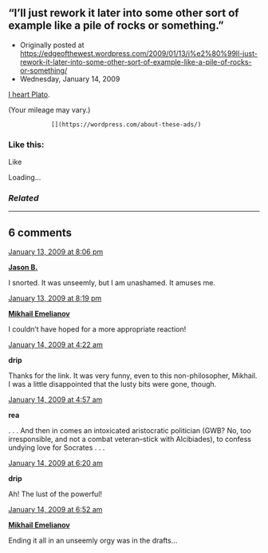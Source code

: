 ## “I’ll just rework it later into some other sort of example like a pile of rocks or something.”

 * Originally posted at https://edgeofthewest.wordpress.com/2009/01/13/i%e2%80%99ll-just-rework-it-later-into-some-other-sort-of-example-like-a-pile-of-rocks-or-something/
 * Wednesday, January 14, 2009

[I heart Plato](http://pervegalit.wordpress.com/2009/01/13/the-art-of-the-system/).  

(Your mileage may vary.)

		

			

				[](https://wordpress.com/about-these-ads/)
				

					
				

			

		

### Like this:

Like

 
Loading...

[]()

### _Related_

	

* * *

		

## 6 comments

		

	

		

[January 13, 2009 at 8:06 pm](https://edgeofthewest.wordpress.com/2009/01/13/i%!e(MISSING)2%99ll-just-rework-it-later-into-some-other-sort-of-example-like-a-pile-of-rocks-or-something/#comment-32007)

**[Jason B.](http://notnotnegative.glogspot.com)**

					

		

I snorted. It was unseemly, but I am unashamed. It amuses me.

		

		

						

	

	

		

[January 13, 2009 at 8:19 pm](https://edgeofthewest.wordpress.com/2009/01/13/i%!e(MISSING)2%99ll-just-rework-it-later-into-some-other-sort-of-example-like-a-pile-of-rocks-or-something/#comment-32008)

**[Mikhail Emelianov](http://www.pervegalit.wordpress.com)**

					

		

I couldn’t have hoped for a more appropriate reaction!

		

		

						

	

	

		

[January 14, 2009 at 4:22 am](https://edgeofthewest.wordpress.com/2009/01/13/i%!e(MISSING)2%99ll-just-rework-it-later-into-some-other-sort-of-example-like-a-pile-of-rocks-or-something/#comment-32020)

**drip**

					

		

Thanks for the link. It was very funny, even to this non-philosopher, Mikhail. I was a little disappointed that the lusty bits were gone, though.

		

		

						

	

	

		

[January 14, 2009 at 4:57 am](https://edgeofthewest.wordpress.com/2009/01/13/i%!e(MISSING)2%99ll-just-rework-it-later-into-some-other-sort-of-example-like-a-pile-of-rocks-or-something/#comment-32021)

**rea**

					

		

. . . And then in comes an intoxicated aristocratic politician (GWB? No, too irresponsible, and not a combat veteran–stick with Alcibiades), to confess undying love for Socrates . . .

		

		

						

	

	

		

[January 14, 2009 at 6:20 am](https://edgeofthewest.wordpress.com/2009/01/13/i%!e(MISSING)2%99ll-just-rework-it-later-into-some-other-sort-of-example-like-a-pile-of-rocks-or-something/#comment-32025)

**drip**

					

		

Ah! The lust of the powerful!

		

		

						

	

	

		

[January 14, 2009 at 6:52 am](https://edgeofthewest.wordpress.com/2009/01/13/i%!e(MISSING)2%99ll-just-rework-it-later-into-some-other-sort-of-example-like-a-pile-of-rocks-or-something/#comment-32027)

**[Mikhail Emelianov](http://www.pervegalit.wordpress.com)**

					

		

Ending it all in an unseemly orgy was in the drafts…

		

		

						

	

	

		

		

	

	  